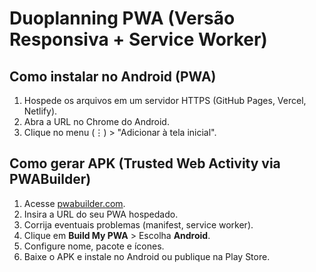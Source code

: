 # Duoplanning PWA (Versão Responsiva + Service Worker)

## Como instalar no Android (PWA)
1. Hospede os arquivos em um servidor HTTPS (GitHub Pages, Vercel, Netlify).
2. Abra a URL no Chrome do Android.
3. Clique no menu (⋮) > "Adicionar à tela inicial".

## Como gerar APK (Trusted Web Activity via PWABuilder)
1. Acesse [pwabuilder.com](https://www.pwabuilder.com/).
2. Insira a URL do seu PWA hospedado.
3. Corrija eventuais problemas (manifest, service worker).
4. Clique em **Build My PWA** > Escolha **Android**.
5. Configure nome, pacote e ícones.
6. Baixe o APK e instale no Android ou publique na Play Store.
